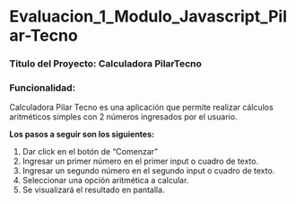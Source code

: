 # Evaluacion_1_Modulo_Javascript_Pilar-Tecno

### Titulo del Proyecto: Calculadora PilarTecno
### Funcionalidad: 
Calculadora Pilar Tecno es una aplicación que permite realizar cálculos
aritméticos simples con 2 números ingresados por el usuario.

**Los pasos a seguir son los siguientes:**
1. Dar click en el botón de “Comenzar”
2. Ingresar un primer número en el primer input o cuadro de texto.
3. Ingresar un segundo número en el segundo input o cuadro de texto.
4. Seleccionar una opción aritmética a calcular.
5. Se visualizará el resultado en pantalla.
